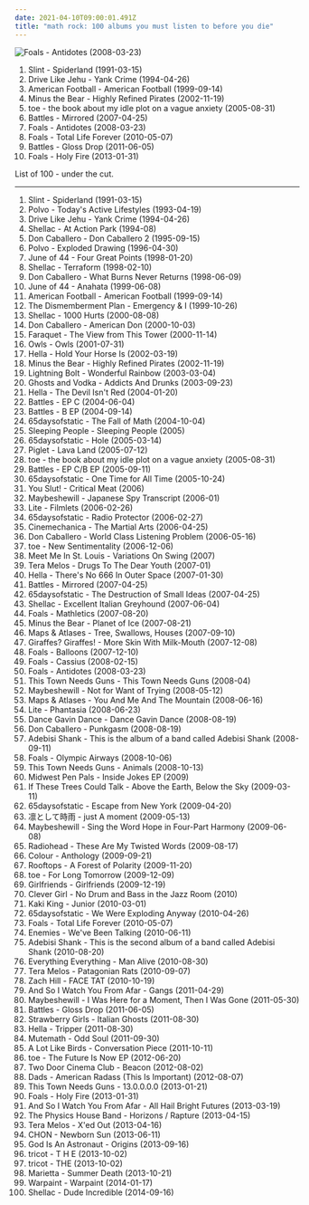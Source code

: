 ```yaml
---
date: 2021-04-10T09:00:01.491Z
title: "math rock: 100 albums you must listen to before you die"
---
```

![Foals - Antidotes (2008-03-23)](https://img.discogs.com/OGe9EBxPmnL-KHbU69mabGqX1SY=/fit-in/600x591/filters:strip_icc():format(jpeg):mode_rgb():quality(90)/discogs-images/R-1296744-1270584765.jpeg.jpg "Foals - Antidotes (2008-03-23)")
<ol class="albums">
<li data-cover="http://coverartarchive.org/release/a16b871f-3b71-3bb0-9a9d-798b513a4fc0/11175324617-500.jpg" data-tags="post-rock, math rock" role="button">Slint - Spiderland (1991-03-15)</li>
<li data-cover="http://coverartarchive.org/release/883a8c08-4f08-4acc-b2a4-9f2d549ac696/23545562962-500.jpg" data-tags="post-hardcore, math rock" role="button">Drive Like Jehu - Yank Crime (1994-04-26)</li>
<li data-cover="http://coverartarchive.org/release/aa4983e3-f20f-48fd-a446-8230a71c470b/7248178022-500.jpg" data-tags="indie rock, emo" role="button">American Football - American Football (1999-09-14)</li>
<li data-cover="http://coverartarchive.org/release/3eba537b-87f9-4a37-b9b7-237855cad684/26395579262-500.jpg" data-tags="indie rock" role="button">Minus the Bear - Highly Refined Pirates (2002-11-19)</li>
<li data-cover="http://coverartarchive.org/release/9c27b3e5-ccd0-4524-8e6c-0c35adb41771/13198374240-500.jpg" data-tags="math rock, post-rock" role="button">toe - the book about my idle plot on a vague anxiety (2005-08-31)</li>
<li data-cover="http://coverartarchive.org/release/bd32dcd0-5a09-4725-97ed-5918f55ee356/11318478591-500.jpg" data-tags="math rock" role="button">Battles - Mirrored (2007-04-25)</li>
<li data-cover="https://img.discogs.com/OGe9EBxPmnL-KHbU69mabGqX1SY=/fit-in/600x591/filters:strip_icc():format(jpeg):mode_rgb():quality(90)/discogs-images/R-1296744-1270584765.jpeg.jpg" data-tags="math rock, indie" role="button">Foals - Antidotes (2008-03-23)</li>
<li data-cover="http://coverartarchive.org/release/a0ae9288-8038-3ed8-bfa8-5ea39ef7ecc8/4174517606-500.jpg" data-tags="indie rock" role="button">Foals - Total Life Forever (2010-05-07)</li>
<li data-cover="http://coverartarchive.org/release/c0a2429b-26e5-352f-8561-d7ee9e606e6c/4922570721-500.jpg" data-tags="math rock" role="button">Battles - Gloss Drop (2011-06-05)</li>
<li data-cover="http://coverartarchive.org/release/e5656e38-a4a8-4ee1-9ea4-4273a2275497/25391187859-500.jpg" data-tags="indie rock" role="button">Foals - Holy Fire (2013-01-31)</li>
</ol>
List of 100 - under the cut.
<!-- more -->

_________________

<ol class="albums">
<li data-cover="http://coverartarchive.org/release/a16b871f-3b71-3bb0-9a9d-798b513a4fc0/11175324617-500.jpg" data-tags="post-rock, math rock" role="button">
Slint - Spiderland (1991-03-15)
</li>
<li data-cover="https://img.discogs.com/iezrfbZ-TrJVDTiYnEcYA-c06Ss=/fit-in/600x596/filters:strip_icc():format(jpeg):mode_rgb():quality(90)/discogs-images/R-622506-1518621666-8890.jpeg.jpg" data-tags="math rock" role="button">
Polvo - Today's Active Lifestyles (1993-04-19)
</li>
<li data-cover="http://coverartarchive.org/release/883a8c08-4f08-4acc-b2a4-9f2d549ac696/23545562962-500.jpg" data-tags="post-hardcore, math rock" role="button">
Drive Like Jehu - Yank Crime (1994-04-26)
</li>
<li data-cover="http://coverartarchive.org/release/13cb27a3-a149-4aa3-93e3-47b2cc6e0ab7/26663400234-500.jpg" data-tags="math rock, noise rock, post-hardcore" role="button">
Shellac - At Action Park (1994-08)
</li>
<li data-cover="http://coverartarchive.org/release/67a2138a-1130-4575-bb20-6b9995b81fad/12021123808-500.jpg" data-tags="math rock" role="button">
Don Caballero - Don Caballero 2 (1995-09-15)
</li>
<li data-cover="http://coverartarchive.org/release/b0b6e917-61e6-3be3-a2da-bb873eb63af8/21553050631-500.jpg" data-tags="math rock" role="button">
Polvo - Exploded Drawing (1996-04-30)
</li>
<li data-cover="http://coverartarchive.org/release/1be52a25-f261-4d8e-983c-f92795be4f29/11035456850-500.jpg" data-tags="post-rock, math rock" role="button">
June of 44 - Four Great Points (1998-01-20)
</li>
<li data-cover="http://coverartarchive.org/release/0730eb5d-b0e1-4458-bc21-498783e5eb4e/20987949311-500.jpg" data-tags="math rock, post-punk" role="button">
Shellac - Terraform (1998-02-10)
</li>
<li data-cover="http://coverartarchive.org/release/7e5af94a-6e11-4bb4-99ba-177d322027fa/16110487955-500.jpg" data-tags="math rock, instrumental" role="button">
Don Caballero - What Burns Never Returns (1998-06-09)
</li>
<li data-cover="http://coverartarchive.org/release/923f03ee-76d6-45bb-9753-150256487b47/8770449535-500.jpg" data-tags="math rock, post-rock" role="button">
June of 44 - Anahata (1999-06-08)
</li>
<li data-cover="http://coverartarchive.org/release/aa4983e3-f20f-48fd-a446-8230a71c470b/7248178022-500.jpg" data-tags="indie rock, emo" role="button">
American Football - American Football (1999-09-14)
</li>
<li data-cover="http://coverartarchive.org/release/433caf55-ee9d-4ee4-a33d-fce4ba3355c6/27070609639-500.jpg" data-tags="indie" role="button">
The Dismemberment Plan - Emergency & I (1999-10-26)
</li>
<li data-cover="http://coverartarchive.org/release/76a1b5df-8af7-4c78-8c44-f15ce08c2eb1/3348973628-500.jpg" data-tags="noise rock" role="button">
Shellac - 1000 Hurts (2000-08-08)
</li>
<li data-cover="http://coverartarchive.org/release/969d2fc9-ef14-4cf4-9917-5a414fc3ad7d/16110285595-500.jpg" data-tags="math rock" role="button">
Don Caballero - American Don (2000-10-03)
</li>
<li data-cover="http://coverartarchive.org/release/99e88b3f-3a18-4a13-a2b5-657b909383c8/27006231557-500.jpg" data-tags="math rock" role="button">
Faraquet - The View from This Tower (2000-11-14)
</li>
<li data-cover="http://coverartarchive.org/release/f7fa6320-4959-4c99-8ad2-fd65da810758/13634819160-500.jpg" data-tags="math rock" role="button">
Owls - Owls (2001-07-31)
</li>
<li data-cover="http://coverartarchive.org/release/3b486b98-76d4-4591-8430-0119454d42ac/11002700286-500.jpg" data-tags="math rock" role="button">
Hella - Hold Your Horse Is (2002-03-19)
</li>
<li data-cover="http://coverartarchive.org/release/3eba537b-87f9-4a37-b9b7-237855cad684/26395579262-500.jpg" data-tags="indie rock" role="button">
Minus the Bear - Highly Refined Pirates (2002-11-19)
</li>
<li data-cover="http://coverartarchive.org/release/f626b8d5-67a6-4bc7-82cd-4a0c24c8ed5d/11799177283-500.jpg" data-tags="noise rock" role="button">
Lightning Bolt - Wonderful Rainbow (2003-03-04)
</li>
<li data-cover="http://coverartarchive.org/release/6dd76526-e067-4d10-9b34-d3b7be7b0734/16635387400-500.jpg" data-tags="math rock" role="button">
Ghosts and Vodka - Addicts And Drunks (2003-09-23)
</li>
<li data-cover="http://coverartarchive.org/release/c3d3d127-8d68-44b2-9370-e695f05b746b/11002809325-500.jpg" data-tags="math rock" role="button">
Hella - The Devil Isn't Red (2004-01-20)
</li>
<li data-cover="https://img.discogs.com/slv1e8PHJ_XZYPukaRuGkBXaXkE=/fit-in/600x600/filters:strip_icc():format(jpeg):mode_rgb():quality(90)/discogs-images/R-451747-1189874201.jpeg.jpg" data-tags="math rock, warp" role="button">
Battles - EP C (2004-06-04)
</li>
<li data-cover="http://coverartarchive.org/release/18d9f1a4-0d64-42d8-9f29-698c03c9674a/11800075266-500.jpg" data-tags="math rock" role="button">
Battles - B EP (2004-09-14)
</li>
<li data-cover="http://coverartarchive.org/release/e0e6f524-90b3-400a-aa4c-ab89e9c172f0/13891715369-500.jpg" data-tags="post-rock" role="button">
65daysofstatic - The Fall of Math (2004-10-04)
</li>
<li data-cover="https://img.discogs.com/uPpD8QGu7xLgkkApbCY6b1Id0Lg=/fit-in/600x592/filters:strip_icc():format(jpeg):mode_rgb():quality(90)/discogs-images/R-1834139-1396710396-5824.jpeg.jpg" data-tags="math rock" role="button">
Sleeping People - Sleeping People (2005)
</li>
<li data-cover="http://coverartarchive.org/release/a65bf7e3-1b1d-4d2c-99bb-e576053e7d6b/28235886759-500.jpg" data-tags="post-rock" role="button">
65daysofstatic - Hole (2005-03-14)
</li>
<li data-cover="http://coverartarchive.org/release/8ec4547a-f513-4908-90e4-93faf84471d2/11123419461-500.jpg" data-tags="math rock, post-rock" role="button">
Piglet - Lava Land (2005-07-12)
</li>
<li data-cover="http://coverartarchive.org/release/9c27b3e5-ccd0-4524-8e6c-0c35adb41771/13198374240-500.jpg" data-tags="math rock, post-rock" role="button">
toe - the book about my idle plot on a vague anxiety (2005-08-31)
</li>
<li data-cover="http://coverartarchive.org/release/33e04fab-1890-4472-aa2c-0aa61f723fa4/4601677125-500.jpg" data-tags="math rock" role="button">
Battles - EP C/B EP (2005-09-11)
</li>
<li data-cover="http://coverartarchive.org/release/a41e4735-76af-4ee3-aa0f-1d12eda2bf25/2737978532-500.jpg" data-tags="post-rock" role="button">
65daysofstatic - One Time for All Time (2005-10-24)
</li>
<li data-cover="http://coverartarchive.org/release/0e576853-d9c8-4799-9691-631035e3758e/8839131738-500.jpg" data-tags="instrumental, math rock, experimental" role="button">
You Slut! - Critical Meat (2006)
</li>
<li data-cover="https://via.placeholder.com/450" data-tags="post-rock" role="button">
Maybeshewill - Japanese Spy Transcript (2006-01)
</li>
<li data-cover="https://img.discogs.com/ZEGZjwdLfJaEERqlvXeB3WoEjFI=/fit-in/600x480/filters:strip_icc():format(jpeg):mode_rgb():quality(90)/discogs-images/R-9949071-1491828323-8456.jpeg.jpg" data-tags="math rock" role="button">
Lite - Filmlets (2006-02-26)
</li>
<li data-cover="http://coverartarchive.org/release/c602130f-51ae-4797-b2f4-842ad1453ee1/5416910313-500.jpg" data-tags="math rock, post-rock, monotreme records" role="button">
65daysofstatic - Radio Protector (2006-02-27)
</li>
<li data-cover="http://coverartarchive.org/release/171900d9-67ea-41cf-89af-0c1730563b06/7600488157-500.jpg" data-tags="indie, rock, math rock, progressive metal, progressive rock" role="button">
Cinemechanica - The Martial Arts (2006-04-25)
</li>
<li data-cover="http://coverartarchive.org/release/cd45f8f1-a0e8-4225-b864-c2ff58e4f54c/16110213518-500.jpg" data-tags="math rock" role="button">
Don Caballero - World Class Listening Problem (2006-05-16)
</li>
<li data-cover="https://img.discogs.com/jJKX7Cuv1j-FsqgR9dZLg0msYe4=/fit-in/240x240/filters:strip_icc():format(jpeg):mode_rgb():quality(90)/discogs-images/R-5145657-1385738264-4753.jpeg.jpg" data-tags="electronic, jazz, japanese, instrumental, math rock, emo, experimental, fusion, japan, post rock, play this at my funeral, noodly, dem drums" role="button">
toe - New Sentimentality (2006-12-06)
</li>
<li data-cover="https://img.discogs.com/lBexsYg_UAfZK1YBVSAGdpXUtMo=/fit-in/375x372/filters:strip_icc():format(jpeg):mode_rgb():quality(90)/discogs-images/R-1778389-1242722886.jpeg.jpg" data-tags="math rock, post-hardcore" role="button">
Meet Me In St. Louis - Variations On Swing (2007)
</li>
<li data-cover="https://img.discogs.com/TB3ub00fY9N-xgvwbyWoCvCyLFw=/fit-in/500x500/filters:strip_icc():format(jpeg):mode_rgb():quality(90)/discogs-images/R-1824337-1466897871-1021.jpeg.jpg" data-tags="math rock" role="button">
Tera Melos - Drugs To The Dear Youth (2007-01)
</li>
<li data-cover="http://coverartarchive.org/release/81abc528-2cad-48b8-a8e0-de41e1c73684/3394485177-500.jpg" data-tags="math rock" role="button">
Hella - There's No 666 In Outer Space (2007-01-30)
</li>
<li data-cover="http://coverartarchive.org/release/bd32dcd0-5a09-4725-97ed-5918f55ee356/11318478591-500.jpg" data-tags="math rock" role="button">
Battles - Mirrored (2007-04-25)
</li>
<li data-cover="http://coverartarchive.org/release/72bc36e5-6af1-4d62-b72d-ec60cfa5fea6/3248569775-500.jpg" data-tags="post-rock" role="button">
65daysofstatic - The Destruction of Small Ideas (2007-04-25)
</li>
<li data-cover="http://coverartarchive.org/release/ce030ca9-bb78-4c7e-9b19-650627b9af5f/26664056702-500.jpg" data-tags="math rock, cool cover, cartoon album covers, monochrome album covers" role="button">
Shellac - Excellent Italian Greyhound (2007-06-04)
</li>
<li data-cover="http://coverartarchive.org/release/0c1dfc1d-1da5-4c0b-aa99-c070894d4b99/3334775846-500.jpg" data-tags="indie" role="button">
Foals - Mathletics (2007-08-20)
</li>
<li data-cover="http://coverartarchive.org/release/e3c0a8ce-6f8f-4aa2-9db0-f0a9a44504d8/2103706278-500.jpg" data-tags="indie rock, indie, mellow" role="button">
Minus the Bear - Planet of Ice (2007-08-21)
</li>
<li data-cover="http://coverartarchive.org/release/74547a85-01ea-4eb8-aaf7-e069a089d94d/11061346400-500.jpg" data-tags="math rock, emo, indie rock, online record collection" role="button">
Maps & Atlases - Tree, Swallows, Houses (2007-09-10)
</li>
<li data-cover="http://coverartarchive.org/release/c25c29d2-740a-476a-a5da-0664f5cc15ea/8639682748-500.jpg" data-tags="math rock" role="button">
Giraffes? Giraffes! - More Skin With Milk-Mouth (2007-12-08)
</li>
<li data-cover="http://coverartarchive.org/release/b6c82460-d0d1-4461-b5b8-0e5eb817ce9d/26604104752-500.jpg" data-tags="math rock, transgressive records" role="button">
Foals - Balloons (2007-12-10)
</li>
<li data-cover="https://img.discogs.com/H-3PQpDxXToHlq7dTOF2zGBeUtY=/fit-in/597x600/filters:strip_icc():format(jpeg):mode_rgb():quality(90)/discogs-images/R-1271778-1205359906.jpeg.jpg" data-tags="math rock" role="button">
Foals - Cassius (2008-02-15)
</li>
<li data-cover="https://img.discogs.com/OGe9EBxPmnL-KHbU69mabGqX1SY=/fit-in/600x591/filters:strip_icc():format(jpeg):mode_rgb():quality(90)/discogs-images/R-1296744-1270584765.jpeg.jpg" data-tags="math rock, indie" role="button">
Foals - Antidotes (2008-03-23)
</li>
<li data-cover="http://coverartarchive.org/release/1e56b7ec-2edf-4665-adf8-d85dfbc598b5/14315503115-500.jpg" data-tags="indie, math rock, indie rock" role="button">
This Town Needs Guns - This Town Needs Guns (2008-04)
</li>
<li data-cover="https://via.placeholder.com/450" data-tags="post-rock" role="button">
Maybeshewill - Not for Want of Trying (2008-05-12)
</li>
<li data-cover="https://img.discogs.com/xZay37Xy2QIYDzQtQzyk1DiLeK4=/fit-in/600x594/filters:strip_icc():format(jpeg):mode_rgb():quality(90)/discogs-images/R-2353120-1462765529-2327.jpeg.jpg" data-tags="math rock, all time fav, in vinyl collection" role="button">
Maps & Atlases - You And Me And The Mountain (2008-06-16)
</li>
<li data-cover="http://coverartarchive.org/release/18c7e32d-b105-37da-ad45-9a5395db43f6/22225372874-500.jpg" data-tags="math rock" role="button">
Lite - Phantasia (2008-06-23)
</li>
<li data-cover="http://coverartarchive.org/release/d3eab0f0-0f87-40bd-877e-cedd895fb9c8/6532860840-500.jpg" data-tags="post-hardcore, experimental" role="button">
Dance Gavin Dance - Dance Gavin Dance (2008-08-19)
</li>
<li data-cover="http://coverartarchive.org/release/5a11f556-afcf-4efa-8004-a33889292d4e/12021133709-500.jpg" data-tags="math rock" role="button">
Don Caballero - Punkgasm (2008-08-19)
</li>
<li data-cover="http://coverartarchive.org/release/8760ae8f-a5b0-4909-95b0-4a9bb9fad408/9934565413-500.jpg" data-tags="math rock" role="button">
Adebisi Shank - This is the album of a band called Adebisi Shank (2008-09-11)
</li>
<li data-cover="https://img.discogs.com/qFq_JUh1moTEk0L8OwcdsI9WspI=/fit-in/500x503/filters:strip_icc():format(jpeg):mode_rgb():quality(90)/discogs-images/R-1487574-1321826690.jpeg.jpg" data-tags="math rock" role="button">
Foals - Olympic Airways (2008-10-06)
</li>
<li data-cover="https://img.discogs.com/XfcjvTSndc-lvvVTzdnXziYy4Ts=/fit-in/500x500/filters:strip_icc():format(jpeg):mode_rgb():quality(90)/discogs-images/R-2491922-1286976641.jpeg.jpg" data-tags="math rock" role="button">
This Town Needs Guns - Animals (2008-10-13)
</li>
<li data-cover="http://coverartarchive.org/release/8f89ed84-9b30-4d09-95ef-ea8ab06836b5/23940491742-500.jpg" data-tags="math rock, emo, midwest emo" role="button">
Midwest Pen Pals - Inside Jokes EP (2009)
</li>
<li data-cover="http://coverartarchive.org/release/c5107679-e2b1-42c4-9281-7f9189a46e15/3357006181-500.jpg" data-tags="post-rock" role="button">
If These Trees Could Talk - Above the Earth, Below the Sky (2009-03-11)
</li>
<li data-cover="http://coverartarchive.org/release/457b6f67-d5fb-4782-bff7-80b64043ce9b/25107683680-500.jpg" data-tags="instrumental, post-rock" role="button">
65daysofstatic - Escape from New York (2009-04-20)
</li>
<li data-cover="http://coverartarchive.org/release/36680ad6-a047-423a-b06b-d6723a3dc56f/12651455221-500.jpg" data-tags="alternative rock, post-hardcore, j-rock" role="button">
凛として時雨 - just A moment (2009-05-13)
</li>
<li data-cover="http://coverartarchive.org/release/162892dc-49d4-4540-80f6-b7127a147ad4/3370180048-500.jpg" data-tags="post-rock" role="button">
Maybeshewill - Sing the Word Hope in Four-Part Harmony (2009-06-08)
</li>
<li data-cover="http://coverartarchive.org/release/3b7453da-f435-4e22-9e33-15c78727fd90/1984961533-500.jpg" data-tags="alternative rock" role="button">
Radiohead - These Are My Twisted Words (2009-08-17)
</li>
<li data-cover="http://coverartarchive.org/release/238f52a2-e62e-4da0-ac0b-dced8e0e2e78/4706109611-500.jpg" data-tags="indie, math rock, experimental, indie pop, indie rock, i love this, math pop, math-rock" role="button">
Colour - Anthology (2009-09-21)
</li>
<li data-cover="http://coverartarchive.org/release/3b64b195-f5be-4a72-897d-11683bede047/16736380229-500.jpg" data-tags="math rock" role="button">
Rooftops - A Forest of Polarity (2009-11-20)
</li>
<li data-cover="http://coverartarchive.org/release/695060cc-1a85-4dc9-8e85-aa50b74964ef/6304189097-500.jpg" data-tags="post-rock, post rock" role="button">
toe - For Long Tomorrow (2009-12-09)
</li>
<li data-cover="http://coverartarchive.org/release/5a70cade-9b4e-4fe2-adc6-f7d363e31328/8756204834-500.jpg" data-tags="electronic, rock, math rock, pop punk, roll down the windows and blast this, some shit mixed with pop shouty vocals and indie rock, why arent you listening to this nigga, mathy jazzy funky post-hardcore" role="button">
Girlfriends - Girlfriends (2009-12-19)
</li>
<li data-cover="http://coverartarchive.org/release/f11735df-917a-41bf-8bc8-bae05bcec0e9/9186820888-500.jpg" data-tags="math rock, post-rock, twinkle daddies, role certo" role="button">
Clever Girl - No Drum and Bass in the Jazz Room (2010)
</li>
<li data-cover="https://img.discogs.com/kTnUIFbSEfRuX2fQiv8uUxu2kD0=/fit-in/600x527/filters:strip_icc():format(jpeg):mode_rgb():quality(90)/discogs-images/R-2207200-1282079851.jpeg.jpg" data-tags="post-rock" role="button">
Kaki King - Junior (2010-03-01)
</li>
<li data-cover="http://coverartarchive.org/release/248b104a-4865-41bc-9635-7f2edade8c9d/3248579787-500.jpg" data-tags="post-rock, electronic" role="button">
65daysofstatic - We Were Exploding Anyway (2010-04-26)
</li>
<li data-cover="http://coverartarchive.org/release/a0ae9288-8038-3ed8-bfa8-5ea39ef7ecc8/4174517606-500.jpg" data-tags="indie rock" role="button">
Foals - Total Life Forever (2010-05-07)
</li>
<li data-cover="http://coverartarchive.org/release/47dd7ca6-20c0-4634-b703-03276b2a0fbc/8635918800-500.jpg" data-tags="math rock" role="button">
Enemies - We've Been Talking (2010-06-11)
</li>
<li data-cover="https://img.discogs.com/Y_8DUyZNRrn6ZF0Eg92lrf67Qzc=/fit-in/450x450/filters:strip_icc():format(jpeg):mode_rgb():quality(90)/discogs-images/R-2491689-1286960340.jpeg.jpg" data-tags="math rock" role="button">
Adebisi Shank - This is the second album of a band called Adebisi Shank (2010-08-20)
</li>
<li data-cover="http://coverartarchive.org/release/afce7c95-e230-450c-a684-fc048bb55844/17749408084-500.jpg" data-tags="indie" role="button">
Everything Everything - Man Alive (2010-08-30)
</li>
<li data-cover="http://coverartarchive.org/release/736c8761-0cd3-48c2-a764-7189e32235cc/4455881615-500.jpg" data-tags="math rock, math-rock" role="button">
Tera Melos - Patagonian Rats (2010-09-07)
</li>
<li data-cover="http://coverartarchive.org/release/2a9000af-1768-4ec2-aa01-b44cacb0e887/11441414525-500.jpg" data-tags="noise, math rock, experimental, experimental rock, neo-psychedelia" role="button">
Zach Hill - FACE TAT (2010-10-19)
</li>
<li data-cover="https://img.discogs.com/BkKEu4MMHuBa2CXO7m8wRwMcobI=/fit-in/600x588/filters:strip_icc():format(jpeg):mode_rgb():quality(90)/discogs-images/R-2898815-1597585357-7614.jpeg.jpg" data-tags="post-rock, instrumental" role="button">
And So I Watch You From Afar - Gangs (2011-04-29)
</li>
<li data-cover="http://coverartarchive.org/release/dd366e1c-8c46-487c-804f-664c21cc9e4a/3370183666-500.jpg" data-tags="post-rock" role="button">
Maybeshewill - I Was Here for a Moment, Then I Was Gone (2011-05-30)
</li>
<li data-cover="http://coverartarchive.org/release/c0a2429b-26e5-352f-8561-d7ee9e606e6c/4922570721-500.jpg" data-tags="math rock" role="button">
Battles - Gloss Drop (2011-06-05)
</li>
<li data-cover="http://coverartarchive.org/release/5346c22d-a6b4-4eef-a00b-01ec7c4f2f85/1113687319-500.jpg" data-tags="instrumental, math rock, experimental, progressive rock, progressive, groove tech" role="button">
Strawberry Girls - Italian Ghosts (2011-08-30)
</li>
<li data-cover="https://img.discogs.com/LrfHFwwxlISYH_xOKHAYEYA2y_s=/fit-in/600x595/filters:strip_icc():format(jpeg):mode_rgb():quality(90)/discogs-images/R-3080009-1532445402-6228.jpeg.jpg" data-tags="math rock" role="button">
Hella - Tripper (2011-08-30)
</li>
<li data-cover="https://img.discogs.com/hrEyvwwjtk_ZpcvzvCHDnmc7vpM=/fit-in/600x598/filters:strip_icc():format(jpeg):mode_rgb():quality(90)/discogs-images/R-3191675-1545550123-2688.jpeg.jpg" data-tags="indie, rock, progressive rock, indie progressive alternative" role="button">
Mutemath - Odd Soul (2011-09-30)
</li>
<li data-cover="http://coverartarchive.org/release/069afaf0-b814-4d38-b28b-50142f32e059/13185182232-500.jpg" data-tags="post-hardcore" role="button">
A Lot Like Birds - Conversation Piece (2011-10-11)
</li>
<li data-cover="https://img.discogs.com/1aqLeEDV3DWCQ3furE0AxSrpE64=/fit-in/498x498/filters:strip_icc():format(jpeg):mode_rgb():quality(90)/discogs-images/R-4118470-1356163849-4613.jpeg.jpg" data-tags="math rock, title is a full sentence, must check" role="button">
toe - The Future Is Now EP (2012-06-20)
</li>
<li data-cover="http://coverartarchive.org/release/e9abd378-bb2c-4c66-af8a-ffef8e9d0a59/1924752901-500.jpg" data-tags="indie, indie rock" role="button">
Two Door Cinema Club - Beacon (2012-08-02)
</li>
<li data-cover="http://coverartarchive.org/release/d2858fbf-9d65-4deb-8dbe-9c07f3af15cf/8764377056-500.jpg" data-tags="emo" role="button">
Dads - American Radass (This Is Important) (2012-08-07)
</li>
<li data-cover="https://img.discogs.com/4OSOdDpTiQTbs_uwQUQBkgqjSgs=/fit-in/350x350/filters:strip_icc():format(jpeg):mode_rgb():quality(90)/discogs-images/R-4210791-1358639251-9339.jpeg.jpg" data-tags="math rock" role="button">
This Town Needs Guns - 13.0.0.0.0 (2013-01-21)
</li>
<li data-cover="http://coverartarchive.org/release/e5656e38-a4a8-4ee1-9ea4-4273a2275497/25391187859-500.jpg" data-tags="indie rock" role="button">
Foals - Holy Fire (2013-01-31)
</li>
<li data-cover="http://coverartarchive.org/release/5a23bf85-a672-44c2-9fc1-5e479f7217d6/3064153162-500.jpg" data-tags="math rock" role="button">
And So I Watch You From Afar - All Hail Bright Futures (2013-03-19)
</li>
<li data-cover="http://coverartarchive.org/release/2c7a21e2-ce44-4f2b-b400-3147a8a7d243/16060198295-500.jpg" data-tags="instrumental, math rock" role="button">
The Physics House Band - Horizons / Rapture (2013-04-15)
</li>
<li data-cover="https://img.discogs.com/rjaVDQXkwp2tdzUzVzryw7kQ9os=/fit-in/600x600/filters:strip_icc():format(jpeg):mode_rgb():quality(90)/discogs-images/R-4479695-1366083814-8735.png.jpg" data-tags="math rock" role="button">
Tera Melos - X'ed Out (2013-04-16)
</li>
<li data-cover="https://img.discogs.com/pscnaQIdudebvxaNvSMSI0KzdJQ=/fit-in/600x600/filters:strip_icc():format(jpeg):mode_rgb():quality(90)/discogs-images/R-5012392-1524398620-5370.jpeg.jpg" data-tags="chill, math rock, progressive metal, progressive rock, prog, epic, hot chocolate, not of this world, instrumental prog metal, god tier chill, legends of chill, not a word was spoken" role="button">
CHON - Newborn Sun (2013-06-11)
</li>
<li data-cover="http://coverartarchive.org/release/af63df92-5839-4e40-9736-e7ef5d7fa66f/5180052800-500.jpg" data-tags="post-rock" role="button">
God Is An Astronaut - Origins (2013-09-16)
</li>
<li data-cover="https://img.discogs.com/2-0GytdyDovrVy3ndWC1mfui2nw=/fit-in/600x600/filters:strip_icc():format(jpeg):mode_rgb():quality(90)/discogs-images/R-9300814-1513304907-2287.jpeg.jpg" data-tags="indie, rock, japanese, alternative, math rock, experimental, female vocalists, ss, these vocals are killing me with joy" role="button">
tricot - T H E (2013-10-02)
</li>
<li data-cover="http://coverartarchive.org/release/e3e31012-c9cd-4c30-b415-3e76609d4078/8536436332-500.jpg" data-tags="math rock" role="button">
tricot - THE (2013-10-02)
</li>
<li data-cover="http://coverartarchive.org/release/6c08b72b-19dd-45cd-96e3-141eb6993911/27197506984-500.jpg" data-tags="emo" role="button">
Marietta - Summer Death (2013-10-21)
</li>
<li data-cover="http://coverartarchive.org/release/cbe0a818-aac1-45b4-9ca5-8f19d5666273/5966164242-500.jpg" data-tags="indie, dream pop, trip-hop, shoegaze, psychedelic rock, neo-psychedelia" role="button">
Warpaint - Warpaint (2014-01-17)
</li>
<li data-cover="https://img.discogs.com/qNx490nv9tSlaaAVsLpNT3RnV6w=/fit-in/600x600/filters:strip_icc():format(jpeg):mode_rgb():quality(90)/discogs-images/R-6092431-1411209334-9708.jpeg.jpg" data-tags="math rock, noise rock" role="button">
Shellac - Dude Incredible (2014-09-16)
</li>
</ol>